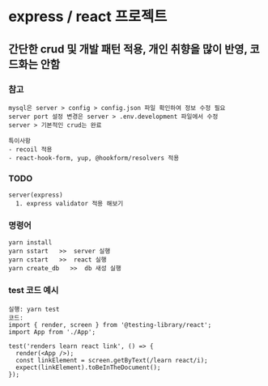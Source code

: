 # express / react 프로젝트

## 간단한 crud 및 개발 패턴 적용, 개인 취향을 많이 반영, 코드화는 안함

### 참고
```
mysql은 server > config > config.json 파일 확인하여 정보 수정 필요
server port 설정 변경은 server > .env.development 파일에서 수정
server > 기본적인 crud는 완료

특이사항
- recoil 적용
- react-hook-form, yup, @hookform/resolvers 적용
```

### TODO
```
server(express)
  1. express validator 적용 해보기
```

### 명령어
```
yarn install
yarn sstart   >>  server 실행 
yarn cstart   >>  react 실행
yarn create_db   >>  db 새성 실행
```

### test 코드 예시
```
실행: yarn test
코드:
import { render, screen } from '@testing-library/react';
import App from './App';

test('renders learn react link', () => {
  render(<App />);
  const linkElement = screen.getByText(/learn react/i);
  expect(linkElement).toBeInTheDocument();
});

```